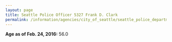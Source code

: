 ```yaml
---
layout: page
title: Seattle Police Officer 5327 Frank D. Clark
permalink: /information/agencies/city_of_seattle/seattle_police_department/copbook/5327/
---
```


**Age as of Feb. 24, 2016:** 56.0
